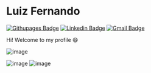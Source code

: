 # Luiz Fernando 

[![Githupages Badge](https://img.shields.io/badge/GitHub%20Pages-222222?style=for-the-badge&logo=GitHub%20Pages&logoColor=white&link=http://luizfcp.github.io/)](http://luizfcp.github.io/)
[![Linkedin Badge](https://img.shields.io/badge/LinkedIn-0077B5?style=for-the-badge&logo=linkedin&logoColor=white&link=https://www.linkedin.com/in/luizfcp/)](https://www.linkedin.com/in/luizfcp/)
[![Gmail Badge](https://img.shields.io/badge/Gmail-D14836?style=for-the-badge&logo=gmail&logoColor=white&link=mailto:luizfcpassos@gmail.com)](mailto:luizfcpassos@gmail.com)

Hi! Welcome to my profile 😄

<!--- Feel free to see my repositories here on github. :octocat: -->

![image](https://github-profile-summary-cards.vercel.app/api/cards/profile-details?username=luizfcp&theme=vue)

![image](https://github-readme-stats.vercel.app/api/top-langs/?username=luizfcp)
![image](https://github-readme-streak-stats.herokuapp.com/?user=luizfcp)
